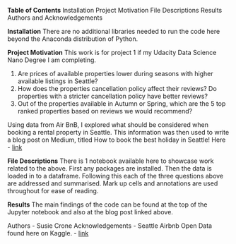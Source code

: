 **Table of Contents**
Installation
Project Motivation
File Descriptions
Results
Authors and Acknowledgements


**Installation**
There are no additional libraries needed to run the code here beyond the Anaconda distribution of Python.

**Project Motivation**
This work is for project 1 if my Udacity Data Science Nano Degree I am completing.

1. Are prices of available properties lower during seasons with higher available listings in Seattle?
2. How does the properties cancellation policy affect their reviews? Do properties with a stricter cancellation policy have better reviews?
3. Out of the properties available in Autumn or Spring, which are the 5 top ranked properties based on reviews we would recommend?

Using data from Air BnB, I explored what should be considered when booking a rental property in Seattle. This information was then used to write a blog post on Medium, titled How to book the best holiday in Seattle! Here - [link](https://medium.com/@susiecrone93/booking-the-best-holiday-in-seattle-211e9764da17)

**File Descriptions**
There is 1 notebook available here to showcase work related to the above. First any packages are installed. Then the data is loaded in to a dataframe. Following this each of the three questions above are addressed and summarised. Mark up cells and annotations are used throughout for ease of reading.

**Results**
The main findings of the code can be found at the top of the Jupyter notebook and also at the blog post linked above.

Authors - Susie Crone
Acknowledgements - Seattle Airbnb Open Data found here on Kaggle. - [link](https://www.kaggle.com/datasets/airbnb/seattle/data)
